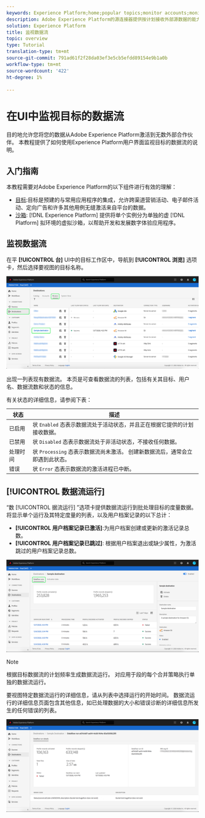 ```yaml
---
keywords: Experience Platform;home;popular topics;monitor accounts;monitor dataflows;dataflows;destinations
description: Adobe Experience Platform的源连接器提供按计划接收外部源数据的能力。 本教程提供了从“源”工作区查看现有数据流的步骤。
solution: Experience Platform
title: 监视数据流
topic: overview
type: Tutorial
translation-type: tm+mt
source-git-commit: 791ad61f2f28da03ef3e5cb5efdd89154e9b1a0b
workflow-type: tm+mt
source-wordcount: '422'
ht-degree: 1%

---
```



# 在UI中监视目标的数据流

目的地允许您将您的数据从Adobe Experience Platform激活到无数外部合作伙伴。 本教程提供了如何使用Experience Platform用户界面监视目标的数据流的说明。

## 入门指南

本教程需要对Adobe Experience Platform的以下组件进行有效的理解：

- [目标](../../destinations/home.md):目标是预建的与常用应用程序的集成，允许跨渠道营销活动、电子邮件活动、定向广告和许多其他用例无缝激活来自平台的数据。
- [沙箱](../../sandboxes/home.md): [!DNL Experience Platform] 提供将单个实例分为单独的虚 [!DNL Platform] 拟环境的虚拟沙箱，以帮助开发和发展数字体验应用程序。

## 监视数据流

在平 **[!UICONTROL 台]** UI中的目标工作区中，导航到 **[!UICONTROL 浏览]** 选项卡，然后选择要视图的目标名称。

![](../assets/ui/monitor-destinations/select-destination.png)

出现一列表现有数据流。 本页是可查看数据流的列表，包括有关其目标、用户名、数据流数和状态的信息。

有关状态的详细信息，请参阅下表：

| 状态 | 描述 |
| ------ | ----------- |
| 已启用 | 状 `Enabled` 态表示数据流处于活动状态，并且正在根据它提供的计划接收数据。 |
| 已禁用 | 状 `Disabled` 态表示数据流处于非活动状态，不接收任何数据。 |
| 处理时间 | 状 `Processing` 态表示数据流尚未激活。 创建新数据流后，通常会立即遇到此状态。 |
| 错误 | 状 `Error` 态表示数据流的激活进程已中断。 |

## [!UICONTROL 数据流运行]

“数 [!UICONTROL 据流运行] ”选项卡提供数据流运行到批处理目标的度量数据。 将显示单个运行及其特定度量的列表，以及用户档案记录的以下总计：

- **[!UICONTROL 用户档案记录已激活]**:为用户档案创建或更新的激活记录总数。
- **[!UICONTROL 用户档案记录已跳过]**: 根据用户档案退出或缺少属性，为激活跳过的用户档案记录总数。

![](../assets/ui/monitor-destinations/dataflow-runs.png)

>[!NOTE]
>
>根据目标数据流的计划频率生成数据流运行。 对应用于段的每个合并策略执行单独的数据流运行。

要视图特定数据流运行的详细信息，请从列表中选择运行的开始时间。 数据流运行的详细信息页面包含其他信息，如已处理数据的大小和错误诊断的详细信息所发生的任何错误的列表。

![](../assets/ui/monitor-destinations/dataflow.png)